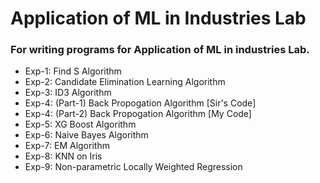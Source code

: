 # Application of ML in Industries Lab
### For writing programs for Application of ML in industries Lab.
- Exp-1: Find S Algorithm
- Exp-2: Candidate Elimination Learning Algorithm
- Exp-3: ID3 Algorithm
- Exp-4: (Part-1) Back Propogation Algorithm [Sir's Code]
- Exp-4: (Part-2) Back Propogation Algorithm [My Code]
- Exp-5: XG Boost Algorithm
- Exp-6: Naive Bayes Algorithm
- Exp-7: EM Algorithm
- Exp-8: KNN on Iris
- Exp-9: Non-parametric Locally Weighted Regression 
